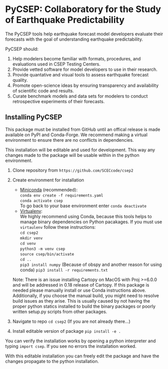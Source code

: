 # PyCSEP: Collaboratory for the Study of Earthquake Predictability

The PyCSEP tools help earthquake forecast model developers evaluate their forecasts with the goal of understanding
earthquake predictability.

PyCSEP should:
1. Help modelers become familiar with formats, procedures, and evaluations used in CSEP Testing Centers.
2. Provide vetted software for model developers to use in their research.
3. Provide quantative and visual tools to assess earthquake forecast quality.
4. Promote open-science ideas by ensuring transparency and availability of scientific code and results.
5. Curate benchmark models and data sets for modelers to conduct retrospective experiments of their forecasts.

## Installing PyCSEP

This package must be installed from GitHub until an offical release is made available on PyPI and Conda-Forge.
We recommend making a virtual environment to ensure there are no conflicts in dependencies.

This installation will be editable and used for development. This way any changes made to the package will be usable
within in the python environment.


1. Clone repository from `https://github.com/SCECcode/csep2`
2. Create environment for installation
    * [Miniconda](https://docs.conda.io/en/latest/miniconda.html) (recommended):  
    `conda env create -f requirements.yaml`  
    `conda activate csep`  
    To go back to your base environment enter `conda deactivate`
    * [Virtualenv](https://packaging.python.org/guides/installing-using-pip-and-virtual-environments/):  
    We highly recommend using Conda, because this tools helps to manage binary dependencies on Python pacakages. If you
    must use `virtaulenv` follow these instructions:  
    `cd csep2`  
    `mkdir venv`  
    `cd venv`  
    `python3 -m venv csep`  
    `source csep/bin/activate`  
    `cd ..`  
    `pip3 install numpy` (Because of obspy and another reason for using conda)
    `pip3 install -r requirements.txt`
    
    Note: There is an issue installing Cartopy on MacOS with Proj >=6.0.0 and will be addressed in 0.18 release of Cartopy. 
    If this package is needed please manually install or use Conda instructions above. Additionally, if you choose the 
    manual build, you might need to resolve build issues as they arise. This is usually caused by not having the proper 
    python statics installed to build the binary packages or poorly written setup.py scripts from other packages.
    
3. Navigate to repo `cd csep2` (If you are not already there...)
4. Install editable version of package `pip install -e .`

You can verify the installation works by opening a python interpreter and typing `import csep`. If you see
no errors the installation worked.

With this editable installation you can freely edit the package and have the changes propagate to the python 
installation.
